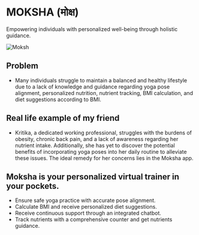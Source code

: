 # MOKSHA (मोक्ष)
Empowering individuals with personalized well-being through holistic guidance.

![Moksh](https://devfolio.co/_next/image?url=https%3A%2F%2Fassets.devfolio.co%2Fhackathons%2F69a3325d74724161b9b1bd8a0bcf828e%2Fprojects%2Fd4af9337f87c4fcba54d048015396796%2Fc853a115-94af-4fa6-aa07-ad93ef2e8d9a.jpeg&w=1440&q=75)




## Problem 
- Many individuals struggle to maintain a balanced and healthy lifestyle due to a lack of knowledge and guidance regarding yoga pose alignment, personalized nutrition, nutrient tracking, BMI calculation, and diet suggestions according to BMI.
## Real life example of my friend
- Kritika, a dedicated working professional, struggles with the burdens of obesity, chronic back pain, and a lack of awareness regarding her nutrient intake. Additionally, she has yet to discover the potential benefits of incorporating yoga poses into her daily routine to alleviate these issues.
The ideal remedy for her concerns lies in the Moksha app.


## Moksha is your personalized virtual trainer in your pockets.
- Ensure safe yoga practice with accurate pose alignment.
- Calculate BMI and receive personalized diet suggestions.
- Receive continuous support through an integrated chatbot.
- Track nutrients with a comprehensive counter and get nutrients guidance.

